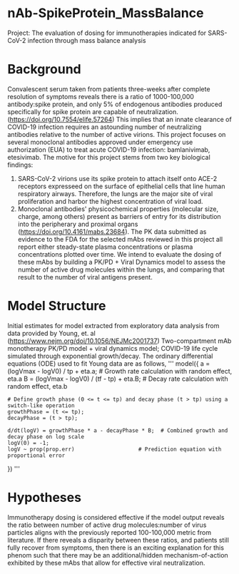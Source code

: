 # nAb-SpikeProtein_MassBalance
Project: The evaluation of dosing for immunotherapies indicated for SARS-CoV-2 infection through mass balance analysis 

# Background
Convalescent serum taken from patients three-weeks after complete resolution of symptoms reveals there is a ratio of 1000-100,000 antibody:spike protein, and only 5% of endogenous antibodies produced specifically for spike protein are capable of neutralization. (https://doi.org/10.7554/elife.57264)   This implies that an innate clearance of COVID-19 infection requires an astounding number of neutralizing antibodies relative to the number of active virions. 
This project focuses on several monoclonal antibodies approved under emergency use authorization (EUA) to treat acute COVID-19 infection: bamlanivimab, etesivimab. The motive for this project stems from two key biological findings: 
  1. SARS-CoV-2 virions use its spike protein to attach itself onto ACE-2 receptors expresseed on the surface of epithelial cells that line human respiratory airways. Therefore, the lungs are the major site of viral proliferation and harbor the highest concentration of viral load. 
  2. Monoclonal antibodies' physicochemical properties (molecular size, charge, among others) present as barriers of entry for its distribution into the peripherary and proximal organs (https://doi.org/10.4161/mabs.23684).
The PK data submitted as evidence to the FDA for the selected mAbs reviewed in this project all report either steady-state plasma concentrations or plasma concentrations plotted over time. We intend to evaluate the dosing of these mAbs by building a PK/PD + Viral Dynamics model to assess the number of active drug molecules within the lungs, and comparing that result to the number of viral antigens present.


# Model Structure
Initial estimates for model extracted from exploratory data analysis from data provided by Young, et. al (https://www.nejm.org/doi/10.1056/NEJMc2001737)
Two-compartment mAb monotherapy PK/PD model + viral dynamics model; COVID-19 life cycle simulated through exponential growth/decay. 
The ordinary differential equations (ODE) used to fit Young data are as follows, 
''' 
model({
    a = (logVmax - logV0) / tp + eta.a;     # Growth rate calculation with random effect, eta.a
    B = (logVmax - logV0) / (tf - tp) + eta.B; # Decay rate calculation with random effect, eta.b

    # Define growth phase (0 <= t <= tp) and decay phase (t > tp) using a switch-like operation
    growthPhase = (t <= tp);
    decayPhase = (t > tp);

    d/dt(logV) = growthPhase * a - decayPhase * B;  # Combined growth and decay phase on log scale
    logV(0) = -1;
    logV ~ prop(prop.err)                    # Prediction equation with proportional error
  })
  '''


# Hypotheses
Immunotherapy dosing is considered effective if the model output reveals the ratio between number of active drug molecules:number of virus particles aligns with the previously reported 100-100,000 metric from literature.   If there reveals a disparity between these ratios, and  patients still fully recover from symptoms, then there is an exciting explanation for this phenom such that there may be an additional/hidden mechanism-of-action exhibited by these mAbs that allow for effective viral neutralization. 
